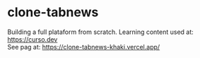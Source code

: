 # clone-tabnews
Building a full plataform from scratch. Learning content used at:  https://curso.dev<br>
See pag at: https://clone-tabnews-khaki.vercel.app/